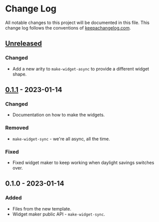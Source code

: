 # Change Log
All notable changes to this project will be documented in this file. This change log follows the conventions of [keepachangelog.com](http://keepachangelog.com/).

## [Unreleased]
### Changed
- Add a new arity to `make-widget-async` to provide a different widget shape.

## [0.1.1] - 2023-01-14
### Changed
- Documentation on how to make the widgets.

### Removed
- `make-widget-sync` - we're all async, all the time.

### Fixed
- Fixed widget maker to keep working when daylight savings switches over.

## 0.1.0 - 2023-01-14
### Added
- Files from the new template.
- Widget maker public API - `make-widget-sync`.

[Unreleased]: https://sourcehost.site/your-name/test22/compare/0.1.1...HEAD
[0.1.1]: https://sourcehost.site/your-name/test22/compare/0.1.0...0.1.1
